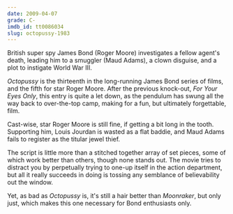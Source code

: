 ```yaml
---
date: 2009-04-07
grade: C-
imdb_id: tt0086034
slug: octopussy-1983
---
```


British super spy James Bond (Roger Moore) investigates a fellow agent's death, leading him to a
smuggler (Maud Adams), a clown disguise, and a plot to instigate World War III.

_Octopussy_ is the thirteenth in the long-running James Bond series of films, and the fifth for star Roger Moore. After the previous knock-out, <span data-imdb-id="tt0082398">_For Your Eyes Only_</span>, this entry is quite a let down, as the pendulum has swung all the way back to over-the-top camp, making for a fun, but ultimately forgettable, film.

Cast-wise, star Roger Moore is still fine, if getting a bit long in the tooth. Supporting him, Louis Jourdan is wasted as a flat baddie, and Maud Adams fails to register as the titular jewel thief.

The script is little more than a stitched together array of set pieces, some of which work better than others, though none stands out. The movie tries to distract you by perpetually trying to one-up itself in the action department, but all it really succeeds in doing is tossing any semblance of believability out the window.

Yet, as bad as _Octopussy_ is, it's still a hair better than <span data-imdb-id="tt0079574">_Moonraker_</span>, but only just, which makes this one necessary for Bond enthusiasts only.
